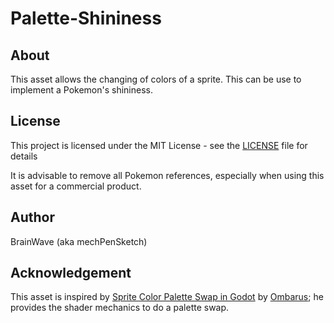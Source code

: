 # Palette-Shininess

## About
This asset allows the changing of colors of a sprite. This can be use to implement a Pokemon's shininess.

## License
This project is licensed under the MIT License - see the [LICENSE](LICENSE) file for details

It is advisable to remove all Pokemon references, especially when using this asset for a commercial product.

## Author
BrainWave (aka mechPenSketch)

## Acknowledgement
This asset is inspired by [Sprite Color Palette Swap in Godot](https://www.youtube.com/watch?v=CLqMcgDi--Y&list=LLYp4qpGw5-lyZin6kzWyEOg&index=2&t=0s) by [Ombarus](https://www.youtube.com/channel/UCscoqrVcMbZwv5jIpKVYpDg); he provides the shader mechanics to do a palette swap.
